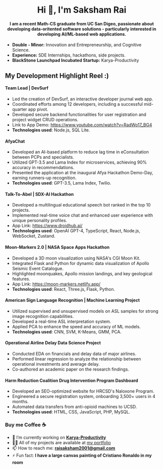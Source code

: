 <h1 align="center">Hi 👋, I'm Saksham Rai</h1>
<h4 align="center">
I am a recent Math-CS graduate from UC San Digeo, passionate about developing data-oritented software solutions - particularly interested in developing AI/ML-based web applications. </h4>
<ul>
  <li><b>Double - Minor:</b> Innovation and Entrepreneurship, and Cognitive Science.</li>
  <li><b>Experience:</b> SDE Internships, hackathons, side projects.</li>
  <li><b>BlackStone Launchpad Incubated Startup:</b> Karya-Productivity</li>
</ul>

## My Development Highlight Reel :)

#### Team Lead | DevSurf
- Led the creation of DevSurf, an interactive developer journal web app.
- Coordinated efforts among 12 developers, including a successful mid-quarter app pivot.
- Developed secure backend functionalities for user registration and project widget CRUD operations.
- Link to App Demo: https://www.youtube.com/watch?v=RadWo17_BG4
- **Technologies used**: Node.js, SQL Lite.

#### AfyaChat
- Developed an AI-based platform to reduce lag time in eConsultation between PCPs and specialists.
- Utilized GPT-3.5 and Lama Index for microservices, achieving 90% accuracy in recommendations.
- Presented the application at the inaugural Afya Hackathon Demo-Day, earning runners-up recognition.
- **Technologies used**: GPT-3.5, Lama Index, Twilio.

#### Talk-To-Abel | SDX-AI Hackathon
- Developed a multilingual educational speech bot ranked in the top 10 projects.
- Implemented real-time voice chat and enhanced user experience with unique personality profiles.
- App Link: https://www.droidhub.ai/
- **Technologies used**: OpenAI GPT-4, TypeScript, React, Node.js, WebSocket, Zustand.

#### Moon-Markers 2.0 | NASA Space Apps Hackathon
- Developed a 3D moon visualization using NASA's CGI Moon Kit.
- Integrated Flask and Python for dynamic data visualization of Apollo Seismic Event Catalogue.
- Highlighted moonquakes, Apollo mission landings, and key geological features.
- App Link: https://moon-markers.netlify.app/
- **Technologies used**: React, Three.js, Flask, Python.

#### American Sign Language Recognition | Machine Learning Project
- Utilized supervised and unsupervised models on ASL samples for strong image recognition capabilities.
- Developed a real-time ASL interpretation system.
- Applied PCA to enhance the speed and accuracy of ML models.
- **Technologies used**: CNN, SVM, K-Means, GMM, PCA.

#### Operational Airline Delay Data Science Project
- Conducted EDA on financials and delay data of major airlines.
- Performed linear regression to analyze the relationship between operational investments and average delay.
- Co-authored an academic paper on the research findings.

#### Harm Reduction Coalition Drug Intervention Program Dashboard 
- Developed an SEO-optimized website for HRCSD's Naloxone Program.
- Engineered a secure registration system, onboarding 3,500+ users in 4 months.
- Automated data transfers from anti-opioid machines to UCSD.
- **Technologies used**: HTML, CSS, JavaScript, PHP, MySQL.



### Buy me Coffee ☕️ 
- 🔭 I’m currently working on <b><a href="http://www.karya-productivity.com/">Karya-Productivity</a></b>
- 👨‍💻 All of my projects are available at <a href="https://sakshamrai2001.netlify.app/">my portfolio</a>
- 📫 How to reach me: <b><a href="mailto:raisaksham2001@gmail.com">raisaksham2001@gmail.com</a></b>
- ⚡ Fun fact: <b>I have a large canvas painting of Cristiano Ronaldo in my room</b>
